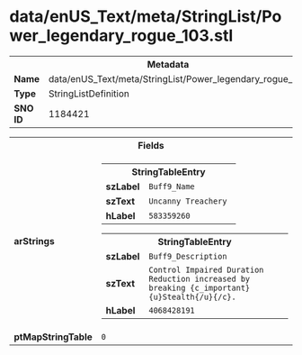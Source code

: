 <h1>data/enUS_Text/meta/StringList/Power_legendary_rogue_103.stl</h1><table><tr><th colspan="100%">Metadata</th></tr><tr><td><b>Name</b></td><td>data/enUS_Text/meta/StringList/Power_legendary_rogue_103.stl</td></tr><tr><td><b>Type</b></td><td>StringListDefinition</td></tr><tr><td><b>SNO ID</b></td><td>1184421</td></tr></table>

<table><tr><th colspan="100%">Fields</th></tr><tr><td><b>arStrings</b></td><td><table><tr><th colspan="100%">StringTableEntry</th></tr><tr><td><b>szLabel</b></td><td><code>Buff9_Name</code></td></tr><tr><td><b>szText</b></td><td><code>Uncanny Treachery </code></td></tr><tr><td><b>hLabel</b></td><td><code>583359260</code></td></tr></table>


<table><tr><th colspan="100%">StringTableEntry</th></tr><tr><td><b>szLabel</b></td><td><code>Buff9_Description</code></td></tr><tr><td><b>szText</b></td><td><code>Control Impaired Duration Reduction increased by breaking {c_important}{u}Stealth{/u}{/c}.</code></td></tr><tr><td><b>hLabel</b></td><td><code>4068428191</code></td></tr></table>


</td></tr><tr><td><b>ptMapStringTable</b></td><td><code>0</code></td></tr></table>

